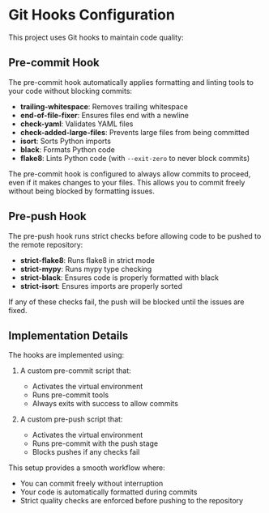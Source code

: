 # Git Hooks Configuration

This project uses Git hooks to maintain code quality:

## Pre-commit Hook

The pre-commit hook automatically applies formatting and linting tools to your code without blocking commits:

- **trailing-whitespace**: Removes trailing whitespace
- **end-of-file-fixer**: Ensures files end with a newline
- **check-yaml**: Validates YAML files
- **check-added-large-files**: Prevents large files from being committed
- **isort**: Sorts Python imports
- **black**: Formats Python code
- **flake8**: Lints Python code (with `--exit-zero` to never block commits)

The pre-commit hook is configured to always allow commits to proceed, even if it makes changes to your files. This allows you to commit freely without being blocked by formatting issues.

## Pre-push Hook

The pre-push hook runs strict checks before allowing code to be pushed to the remote repository:

- **strict-flake8**: Runs flake8 in strict mode
- **strict-mypy**: Runs mypy type checking
- **strict-black**: Ensures code is properly formatted with black
- **strict-isort**: Ensures imports are properly sorted

If any of these checks fail, the push will be blocked until the issues are fixed.

## Implementation Details

The hooks are implemented using:

1. A custom pre-commit script that:
   - Activates the virtual environment
   - Runs pre-commit tools
   - Always exits with success to allow commits

2. A custom pre-push script that:
   - Activates the virtual environment
   - Runs pre-commit with the push stage
   - Blocks pushes if any checks fail

This setup provides a smooth workflow where:
- You can commit freely without interruption
- Your code is automatically formatted during commits
- Strict quality checks are enforced before pushing to the repository
